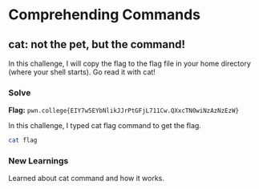 # Comprehending Commands

## cat: not the pet, but the command!
In this challenge, I will copy the flag to the flag file in your home directory (where your shell starts). Go read it with cat!

### Solve
**Flag:** `pwn.college{EIY7w5EYbNlikJJrPtGFjL711Cw.QXxcTN0wiNzAzNzEzW}`

In this challenge, I typed cat flag command to get the flag.

```bash
cat flag
```

### New Learnings
Learned about cat command and how it works.
